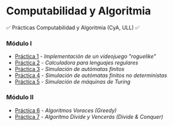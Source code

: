 # Computabilidad y Algoritmia
:white_check_mark: Prácticas Computabilidad y Algoritmia (CyA, ULL) :white_check_mark:

### Módulo I

  * [Práctica 1](https://github.com/ozzrocker95/cya-ull/tree/master/p1-cya) - *Implementación de un videojuego "roguelike"*
  * [Práctica 2](https://github.com/ozzrocker95/cya-ull/tree/master/p2-cya) - *Calculadora para lenguajes regulares*
  * [Práctica 3](https://github.com/ozzrocker95/cya-ull/tree/master/p3-cya) - *Simulación de autómatas finitos*
  * [Práctica 4](https://github.com/ozzrocker95/cya-ull/tree/master/p4-cya) - *Simulación de autómatas finitos no deterministas*
  * [Práctica 5](https://github.com/ozzrocker95/cya-ull/tree/master/p5-cya) - *Simulación de máquinas de Turing*

### Módulo II

  * [Práctica 6](https://github.com/ozzrocker95/cya-ull/tree/master/p6-cya) - *Algoritmos Voraces (Greedy)*
  * [Práctica 7](https://github.com/ozzrocker95/cya-ull/tree/master/p7-cya) - *Algoritmo Divide y Vencerás (Divide & Conquer)*
